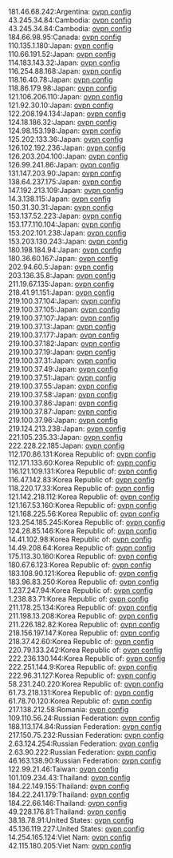 181.46.68.242:Argentina: [ovpn config](vpn/181_46_68_242.ovpn)  
43.245.34.84:Cambodia: [ovpn config](vpn/43_245_34_84.ovpn)  
43.245.34.84:Cambodia: [ovpn config](vpn/43_245_34_84.ovpn)  
184.66.98.95:Canada: [ovpn config](vpn/184_66_98_95.ovpn)  
110.135.1.180:Japan: [ovpn config](vpn/110_135_1_180.ovpn)  
110.66.191.52:Japan: [ovpn config](vpn/110_66_191_52.ovpn)  
114.183.143.32:Japan: [ovpn config](vpn/114_183_143_32.ovpn)  
116.254.88.168:Japan: [ovpn config](vpn/116_254_88_168.ovpn)  
118.16.40.78:Japan: [ovpn config](vpn/118_16_40_78.ovpn)  
118.86.179.98:Japan: [ovpn config](vpn/118_86_179_98.ovpn)  
121.106.206.110:Japan: [ovpn config](vpn/121_106_206_110.ovpn)  
121.92.30.10:Japan: [ovpn config](vpn/121_92_30_10.ovpn)  
122.208.194.134:Japan: [ovpn config](vpn/122_208_194_134.ovpn)  
124.18.186.32:Japan: [ovpn config](vpn/124_18_186_32.ovpn)  
124.98.153.198:Japan: [ovpn config](vpn/124_98_153_198.ovpn)  
125.202.133.36:Japan: [ovpn config](vpn/125_202_133_36.ovpn)  
126.102.192.236:Japan: [ovpn config](vpn/126_102_192_236.ovpn)  
126.203.204.100:Japan: [ovpn config](vpn/126_203_204_100.ovpn)  
126.99.241.86:Japan: [ovpn config](vpn/126_99_241_86.ovpn)  
131.147.203.90:Japan: [ovpn config](vpn/131_147_203_90.ovpn)  
138.64.237.175:Japan: [ovpn config](vpn/138_64_237_175.ovpn)  
147.192.213.109:Japan: [ovpn config](vpn/147_192_213_109.ovpn)  
14.3.138.115:Japan: [ovpn config](vpn/14_3_138_115.ovpn)  
150.31.30.31:Japan: [ovpn config](vpn/150_31_30_31.ovpn)  
153.137.52.223:Japan: [ovpn config](vpn/153_137_52_223.ovpn)  
153.177.110.104:Japan: [ovpn config](vpn/153_177_110_104.ovpn)  
153.202.101.238:Japan: [ovpn config](vpn/153_202_101_238.ovpn)  
153.203.130.243:Japan: [ovpn config](vpn/153_203_130_243.ovpn)  
180.198.184.94:Japan: [ovpn config](vpn/180_198_184_94.ovpn)  
180.36.60.167:Japan: [ovpn config](vpn/180_36_60_167.ovpn)  
202.94.60.5:Japan: [ovpn config](vpn/202_94_60_5.ovpn)  
203.136.35.8:Japan: [ovpn config](vpn/203_136_35_8.ovpn)  
211.19.67.135:Japan: [ovpn config](vpn/211_19_67_135.ovpn)  
218.41.91.151:Japan: [ovpn config](vpn/218_41_91_151.ovpn)  
219.100.37.104:Japan: [ovpn config](vpn/219_100_37_104.ovpn)  
219.100.37.105:Japan: [ovpn config](vpn/219_100_37_105.ovpn)  
219.100.37.107:Japan: [ovpn config](vpn/219_100_37_107.ovpn)  
219.100.37.13:Japan: [ovpn config](vpn/219_100_37_13.ovpn)  
219.100.37.177:Japan: [ovpn config](vpn/219_100_37_177.ovpn)  
219.100.37.182:Japan: [ovpn config](vpn/219_100_37_182.ovpn)  
219.100.37.19:Japan: [ovpn config](vpn/219_100_37_19.ovpn)  
219.100.37.31:Japan: [ovpn config](vpn/219_100_37_31.ovpn)  
219.100.37.49:Japan: [ovpn config](vpn/219_100_37_49.ovpn)  
219.100.37.51:Japan: [ovpn config](vpn/219_100_37_51.ovpn)  
219.100.37.55:Japan: [ovpn config](vpn/219_100_37_55.ovpn)  
219.100.37.58:Japan: [ovpn config](vpn/219_100_37_58.ovpn)  
219.100.37.86:Japan: [ovpn config](vpn/219_100_37_86.ovpn)  
219.100.37.87:Japan: [ovpn config](vpn/219_100_37_87.ovpn)  
219.100.37.96:Japan: [ovpn config](vpn/219_100_37_96.ovpn)  
219.124.213.238:Japan: [ovpn config](vpn/219_124_213_238.ovpn)  
221.105.235.33:Japan: [ovpn config](vpn/221_105_235_33.ovpn)  
222.228.22.185:Japan: [ovpn config](vpn/222_228_22_185.ovpn)  
112.170.86.131:Korea Republic of: [ovpn config](vpn/112_170_86_131.ovpn)  
112.171.133.60:Korea Republic of: [ovpn config](vpn/112_171_133_60.ovpn)  
116.121.109.131:Korea Republic of: [ovpn config](vpn/116_121_109_131.ovpn)  
116.47.142.83:Korea Republic of: [ovpn config](vpn/116_47_142_83.ovpn)  
118.220.17.33:Korea Republic of: [ovpn config](vpn/118_220_17_33.ovpn)  
121.142.218.112:Korea Republic of: [ovpn config](vpn/121_142_218_112.ovpn)  
121.167.53.160:Korea Republic of: [ovpn config](vpn/121_167_53_160.ovpn)  
121.168.225.56:Korea Republic of: [ovpn config](vpn/121_168_225_56.ovpn)  
123.254.185.245:Korea Republic of: [ovpn config](vpn/123_254_185_245.ovpn)  
124.28.85.146:Korea Republic of: [ovpn config](vpn/124_28_85_146.ovpn)  
14.41.102.98:Korea Republic of: [ovpn config](vpn/14_41_102_98.ovpn)  
14.49.208.64:Korea Republic of: [ovpn config](vpn/14_49_208_64.ovpn)  
175.113.30.160:Korea Republic of: [ovpn config](vpn/175_113_30_160.ovpn)  
180.67.6.123:Korea Republic of: [ovpn config](vpn/180_67_6_123.ovpn)  
183.108.90.121:Korea Republic of: [ovpn config](vpn/183_108_90_121.ovpn)  
183.96.83.250:Korea Republic of: [ovpn config](vpn/183_96_83_250.ovpn)  
1.237.247.94:Korea Republic of: [ovpn config](vpn/1_237_247_94.ovpn)  
1.238.83.71:Korea Republic of: [ovpn config](vpn/1_238_83_71.ovpn)  
211.178.25.134:Korea Republic of: [ovpn config](vpn/211_178_25_134.ovpn)  
211.198.13.208:Korea Republic of: [ovpn config](vpn/211_198_13_208.ovpn)  
211.226.182.82:Korea Republic of: [ovpn config](vpn/211_226_182_82.ovpn)  
218.156.197.147:Korea Republic of: [ovpn config](vpn/218_156_197_147.ovpn)  
218.37.42.60:Korea Republic of: [ovpn config](vpn/218_37_42_60.ovpn)  
220.79.133.242:Korea Republic of: [ovpn config](vpn/220_79_133_242.ovpn)  
222.236.130.144:Korea Republic of: [ovpn config](vpn/222_236_130_144.ovpn)  
222.251.144.9:Korea Republic of: [ovpn config](vpn/222_251_144_9.ovpn)  
222.96.31.127:Korea Republic of: [ovpn config](vpn/222_96_31_127.ovpn)  
58.231.240.220:Korea Republic of: [ovpn config](vpn/58_231_240_220.ovpn)  
61.73.218.131:Korea Republic of: [ovpn config](vpn/61_73_218_131.ovpn)  
61.78.70.120:Korea Republic of: [ovpn config](vpn/61_78_70_120.ovpn)  
217.138.212.58:Romania: [ovpn config](vpn/217_138_212_58.ovpn)  
109.110.56.24:Russian Federation: [ovpn config](vpn/109_110_56_24.ovpn)  
188.113.174.84:Russian Federation: [ovpn config](vpn/188_113_174_84.ovpn)  
217.150.75.232:Russian Federation: [ovpn config](vpn/217_150_75_232.ovpn)  
2.63.124.254:Russian Federation: [ovpn config](vpn/2_63_124_254.ovpn)  
2.63.90.222:Russian Federation: [ovpn config](vpn/2_63_90_222.ovpn)  
46.163.138.90:Russian Federation: [ovpn config](vpn/46_163_138_90.ovpn)  
122.99.21.46:Taiwan: [ovpn config](vpn/122_99_21_46.ovpn)  
101.109.234.43:Thailand: [ovpn config](vpn/101_109_234_43.ovpn)  
184.22.149.155:Thailand: [ovpn config](vpn/184_22_149_155.ovpn)  
184.22.241.179:Thailand: [ovpn config](vpn/184_22_241_179.ovpn)  
184.22.66.146:Thailand: [ovpn config](vpn/184_22_66_146.ovpn)  
49.228.176.81:Thailand: [ovpn config](vpn/49_228_176_81.ovpn)  
38.18.78.91:United States: [ovpn config](vpn/38_18_78_91.ovpn)  
45.136.119.227:United States: [ovpn config](vpn/45_136_119_227.ovpn)  
14.254.165.124:Viet Nam: [ovpn config](vpn/14_254_165_124.ovpn)  
42.115.180.205:Viet Nam: [ovpn config](vpn/42_115_180_205.ovpn)  
